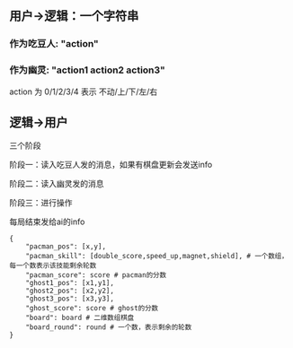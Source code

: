 ## 用户->逻辑：一个字符串

### 作为吃豆人: "action"

### 作为幽灵: "action1 action2 action3"

action 为 0/1/2/3/4 表示 不动/上/下/左/右

## 逻辑->用户
三个阶段

阶段一：读入吃豆人发的消息，如果有棋盘更新会发送info

阶段二：读入幽灵发的消息

阶段三：进行操作

每局结束发给ai的info
```
{
    "pacman_pos": [x,y],
    "pacman_skill": [double_score,speed_up,magnet,shield], # 一个数组，每一个数表示该技能剩余轮数
    "pacman_score": score # pacman的分数
    "ghost1_pos": [x1,y1],
    "ghost2_pos": [x2,y2],
    "ghost3_pos": [x3,y3],
    "ghost_score": score # ghost的分数
    "board": board # 二维数组棋盘
    "board_round": round # 一个数，表示剩余的轮数
}
```